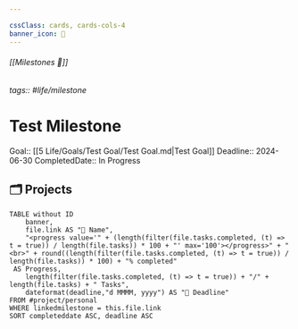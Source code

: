 ```yaml
---

cssClass: cards, cards-cols-4
banner_icon: 🏁
---
```

###### [[Milestones 🏁]]
###### tags:: #life/milestone
# Test Milestone
Goal:: [[5 Life/Goals/Test Goal/Test Goal.md|Test Goal]]
Deadline:: 2024-06-30
CompletedDate:: In Progress

## 🗂️ Projects
```dataview
TABLE without ID
	banner,
	file.link AS "🏁 Name",
	"<progress value='" + (length(filter(file.tasks.completed, (t) => t = true)) / length(file.tasks)) * 100 + "' max='100'></progress>" + "<br>" + round((length(filter(file.tasks.completed, (t) => t = true)) / length(file.tasks)) * 100) + "% completed"
 AS Progress,
	length(filter(file.tasks.completed, (t) => t = true)) + "/" + length(file.tasks) + " Tasks",
	dateformat(deadline,"d MMMM, yyyy") AS "📅 Deadline"
FROM #project/personal  
WHERE linkedmilestone = this.file.link
SORT completeddate ASC, deadline ASC
```